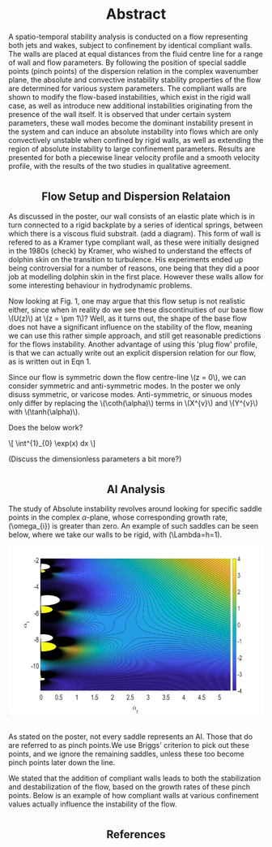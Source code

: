 <!-- <html> -->
<head>
<script type="text/javascript" id="MathJax-script" async
  src="https://cdn.jsdelivr.net/npm/mathjax@3/es5/tex-mml-chtml.js">
</script>
</head>

<body>
<h1> </h1>
<h1 style="text-align: center;"> Abstract </h1>
A spatio-temporal stability analysis is conducted on a flow representing both jets and wakes, subject to confinement by identical compliant walls. The walls are placed at equal distances from the fluid centre line for a range of wall and flow parameters. By following the position of special saddle points (pinch points) of the dispersion relation in the complex wavenumber plane, the absolute and convective instability stability properties of the flow are determined for various system parameters. The compliant walls are shown to modify the flow-based instabilities, which exist in the rigid wall case, as well as introduce new additional instabilities originating from the presence of the wall itself. It is observed that under certain system parameters, these wall modes become the dominant instability present in the system and can induce an absolute instability into flows which are only convectively unstable when confined by rigid walls, as well as extending the region of absolute instability to large confinement parameters. Results are presented for both a piecewise linear velocity profile and a smooth velocity profile, with the results of the two studies in qualitative agreement. 
<h1> </h1> 

<h2 style="text-align: center;"> Flow Setup and Dispersion Relataion </h2>

As discussed in the poster, our wall consists of an elastic plate which is in turn connected to a rigid backplate by a series of identical springs, between which there is a viscous fluid substrait. (add a diagram). This form of wall is refered to as a Kramer type compliant wall, as these were initially designed in the 1980s (check) by Kramer, who wished to understand the effects of dolphin skin on the transition to turbulence. His experiments ended up being controversial for a number of reasons, one being that they did a poor job at modelling dolphin skin in the first place. However these walls allow for some interesting behaviour in hydrodynamic problems. 

<p>Now looking at Fig. 1, one may argue that this flow setup is not realistic either, since when in reality do we see these discontinuities of our base flow \(U(z)\) at \(z = \pm 1\)? Well, as it turns out, the shape of the base flow does not have a significant influence on the stability of the flow, meaning we can use this rather simple approach, and still get reasonable predictions for the flows instability. Another advantage of using this 'plug flow' profile, is that we can actually write out an explicit dispersion relation for our flow, as is written out in Eqn 1.</p> 

<p>Since our flow is symmetric down the flow centre-line \(z = 0\), we can consider symmetric and anti-symmetric modes. In the poster we only disuss symmetric, or varicose modes. Anti-symmetric, or sinuous modes only differ by replacing the \(\coth(\alpha)\) terms in \(X^{v}\) and \(Y^{v}\) with \(\tanh(\alpha)\).</p>

Does the below work? 

<p> \[ \int^{1}_{0} \exp(x) dx \] </p>

(Discuss the dimensionless parameters a bit more?)
  
 <!-- ### USE SUPSCRIPTS ON POSTER TO POINT TO AREAS OF DISCUSSION ON THE SITE...   -->
<h1> </h1>
<h2 style="text-align: center;"> AI Analysis </h2>

The study of Absolute instability revolves around looking for specific saddle points in the complex $\alpha$-plane, whose corresponding growth rate, \(\omega_{i}\) is greater than zero. An example of such saddles can be seen below, where we take our walls to be rigid, with \(\Lambda=h=1\). 

<!-- [alt text](Merge_saddles.jpg) -->
<img class="center" src="Merge_saddles.jpg" alt="Pinch points in the complex wavenumber plane." width="textwidth" height="333">
<br> 
<br>
<!-- br is a line break  -->

As stated on the poster, not every saddle represents an AI. Those that do are referred to as pinch points.We use Briggs' criterion to pick out these points, and we ignore the remaining saddles, unless these too become pinch points later down the line. 

We stated that the addition of compliant walls leads to both the stabilization and destabilization of the flow, based on the growth rates of these pinch points. Below is an example of how compliant walls at various confinement values actually influence the instability of the flow.   

<h1> </h1>
<h2 style="text-align: center;"> References </h2>
<!-- a note on the nondimensionalisation  -->

</body>
<!-- </html> -->

